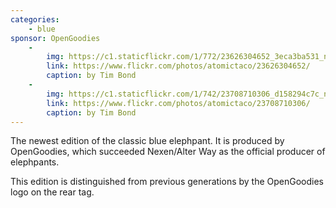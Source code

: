 ```yaml
---
categories:
    - blue
sponsor: OpenGoodies
    -
        img: https://c1.staticflickr.com/1/772/23626304652_3eca3ba531_n.jpg
        link: https://www.flickr.com/photos/atomictaco/23626304652/
        caption: by Tim Bond
    -
        img: https://c1.staticflickr.com/1/742/23708710306_d158294c7c_n.jpg
        link: https://www.flickr.com/photos/atomictaco/23708710306/
        caption: by Tim Bond
---
```

The newest edition of the classic blue elephpant. It is produced by OpenGoodies, which succeeded Nexen/Alter Way as the official producer of elephpants.

This edition is distinguished from previous generations by the OpenGoodies logo on the rear tag.
